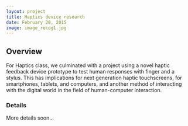 ```yaml
---
layout: project
title: Haptics device research
date: February 20, 2015
image: image_recog1.jpg
---
```


## Overview
For Haptics class, we culminated with a project using a novel haptic feedback device prototype to test human responses with finger and a stylus. This has implications for next generation haptic touchscreens, for smartphones, tablets, and computers, and another method of interacting with the digital world in the field of human-computer interaction.

### Details
More details soon...
